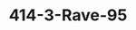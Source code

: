 ---
ee_id: '188'
site: '1'
type: '2'
long_id: 2004-005 414-3-Rave-95
url: 2004-005-414-3-rave-95
year: '2004'
medium: Video
commission:
add_credit: in collaboration with Frankie Martin
dims: '4:57'
pitch: "<p>​Dance dance revolution vid set to 2 Unlimited.</p>"
ps:
live_url:
related:
title: 414-3-Rave-95
youtube:
imgs: rave-95-2004-005-still-1-database-ih.jpg
subheading:
year2: '2004'
download:
add_credits:
related_code:
! '':
layout: things-i-made
---